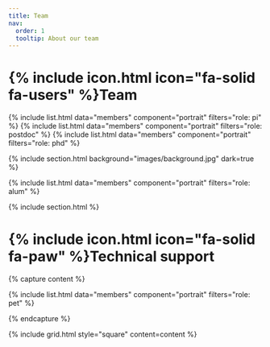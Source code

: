 ```yaml
---
title: Team
nav:
  order: 1
  tooltip: About our team
---
```


# {% include icon.html icon="fa-solid fa-users" %}Team


{% include list.html data="members" component="portrait" filters="role: pi" %}
{% include list.html data="members" component="portrait" filters="role: postdoc" %}
{% include list.html data="members" component="portrait" filters="role: phd" %}

{% include section.html background="images/background.jpg" dark=true %}

{% include list.html data="members" component="portrait" filters="role: alum" %}

{% include section.html %}

# {% include icon.html icon="fa-solid fa-paw" %}Technical support

{% capture content %}

{% include list.html data="members" component="portrait" filters="role: pet" %}

{% endcapture %}

{% include grid.html style="square" content=content   %}
